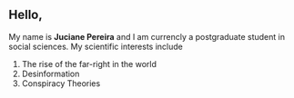 ## Hello,

My name is **Juciane Pereira** and I am currencly a postgraduate student in social sciences.
My scientific interests include 
1. The rise of the far-right in the world
2. Desinformation
3. Conspiracy Theories 
